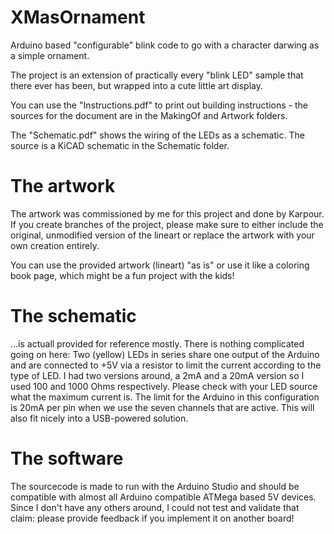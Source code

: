 # XMasOrnament
Arduino based "configurable" blink code to go with a character darwing as a simple ornament.

The project is an extension of practically every "blink LED" sample that there ever has been, but wrapped into a cute little art display.

You can use the "Instructions.pdf" to print out building instructions - the sources for the document are in the MakingOf and Artwork folders.

The "Schematic.pdf" shows the wiring of the LEDs as a schematic. The source is a KiCAD schematic in the Schematic folder.


# The artwork
The artwork was commissioned by me for this project and done by Karpour. If you create branches of the project, please make sure to either include the original, unmodified version of the lineart or replace the artwork with your own creation entirely.

You can use the provided artwork (lineart) "as is" or use it like a coloring book page, which might be a fun project with the kids!

# The schematic
...is actuall provided for reference mostly. There is nothing complicated going on here: Two (yellow) LEDs in series share one output of the Arduino and are connected to +5V via a resistor to limit the current according to the type of LED. I had two versions around, a 2mA and a 20mA version so I used 100 and 1000 Ohms respectively. Please check with your LED source what the maximum current is. The limit for the Arduino in this configuration is 20mA per pin when we use the seven channels that are active. This will also fit nicely into a USB-powered solution.

# The software
The sourcecode is made to run with the Arduino Studio and should be compatible with almost all Arduino compatible ATMega based 5V devices. Since I don't have any others around, I could not test and validate that claim: please provide feedback if you implement it on another board!


 

